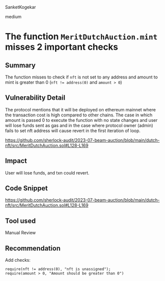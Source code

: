 SanketKogekar

medium

# The function `MeritDutchAuction.mint` misses 2 important checks

## Summary
The function misses to check if `nft` is not set to any address and amount to mint is greater than 0 (`nft != address(0)` and `amount > 0`)

## Vulnerability Detail
The protocol mentions that it will be deployed on ethereum mainnet where the transaction cost is high compared to other chains. The case in which amount is passed 0 to execute the function with no state changes and user will lose funds sent as gas and in the case where protocol owner (admin) fails to set nft address will cause revert in the first iteration of loop.

https://github.com/sherlock-audit/2023-07-beam-auction/blob/main/dutch-nft/src/MeritDutchAuction.sol#L128-L169

## Impact
User will lose funds, and txn could revert.

## Code Snippet
https://github.com/sherlock-audit/2023-07-beam-auction/blob/main/dutch-nft/src/MeritDutchAuction.sol#L128-L169

## Tool used

Manual Review

## Recommendation
Add checks: 

```solidity
require(nft != address(0), "nft is unassigned");
require(amount > 0, "Amount should be greater than 0")
```
